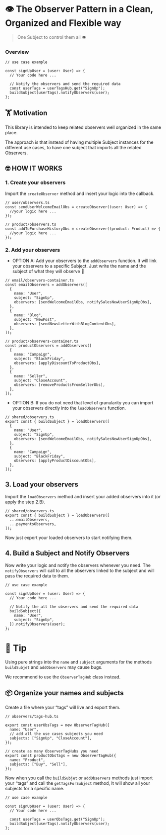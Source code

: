# 👁️ The Observer Pattern in a Clean, Organized and Flexible way

> One Subject to control them all 👁️

### Overview

```tsx
// use case example

const signUpUser = (user: User) => {
  // Your code here ...

  // Notify the observers and send the required data
  const userTags = userTagsHub.get("SignUp");
  buildSubject(userTags).notifyObservers(user);
};
```

## 🏋️ Motivation

This library is intended to keep related observers well organized in the same place.

The approach is that instead of having multiple Subject instances for the different use cases, to have one subject that imports all the related Observers.

## 🤓 HOW IT WORKS

### 1. Create your observers

Import the `createObserver` method and insert your logic into the callback.

```tsx
// user/observers.ts
const sendUserWelcomeEmailObs = createObserver((user: User) => {
  //your logic here ...
});

// product/observers.ts
const addToPurchaseHistoryObs = createObserver((product: Product) => {
  //your logic here ...
});
```

### 2. Add your observers

- OPTION A: Add your observers to the `addObservers` function. It will link your observers to a specific Subject. Just write the name and the subject of what they will observe 👀

```tsx
// email/observers-container.ts
const emailObservers = addObservers([
  {
    name: "User",
    subject: "SignUp",
    observers: [sendWelcomeEmailObs, notifySalesNewUserSignUpObs],
  },
  {
    name: "Blog",
    subject: "NewPost",
    observers: [sendNewsLetterWithBlogContentObs],
  },
]);

// product/observers-container.ts
const productObservers = addObservers([
  {
    name: "Campaign",
    subject: "BlackFriday",
    observers: [applyDiscountToProductObs],
  },
  {
    name: "Seller",
    subject: "CloseAccount",
    observers: [removeProductsFromSellerObs],
  },
]);
```

- OPTION B: If you do not need that level of granularity you can import your observers directly into the `loadObservers` function.

```tsx
// shared/observers.ts
export const { buildSubject } = loadObservers([
  {
    name: "User",
    subject: "SignUp",
    observers: [sendWelcomeEmailObs, notifySalesNewUserSignUpObs],
  },
  {
    name: "Campaign",
    subject: "BlackFriday",
    observers: [applyProductDiscountObs],
  },
]);
```

## 3. Load your observers

Import the `loadObservers` method and insert your added observers into it (or apply the step 2.B).

```tsx
// shared/observers.ts
export const { buildSubject } = loadObservers([
  ...emailObservers,
  ...paymentsObservers,
]);
```

Now just export your loaded observers to start notifying them.

## 4. Build a Subject and Notify Observers

Now write your logic and notify the observers whenever you need. The `notifyObservers` will call to all the observers linked to the subject and will pass the required data to them.

```tsx
// use case example

const signUpUser = (user: User) => {
  // Your code here ...

  // Notify the all the observers and send the required data
  buildSubject({
    name: "User",
    subject: "SignUp",
  }).notifyObservers(user);
};
```

# 🍌 Tip

Using pure strings into the `name` and `subject` arguments for the methods `buildSubjet` and `addObservers` may cause bugs.

We recommend to use the `ObserverTagHub` class instead.

## 📦 Organize your names and subjects

Create a file where your “tags” will live and export them.

```tsx
// observers/tags-hub.ts

export const userObsTags = new ObserverTagHub({
  name: "User",
  // add all the use cases subjects you need
  subjects: ["SignUp", "CloseAccount"],
});

// create as many ObserverTagHubs you need
export const productObsTags = new ObserverTagHub({
  name: "Product",
  subjects: ["Buy", "Sell"],
});
```

Now when you call the `buildSubjet` or `addObservers` methods just import your “tags” and call the `getTagsForSubject` method, It will show all your subjects for a specific name.

```tsx
// use case example

const signUpUser = (user: User) => {
  // Your code here ...

  const userTags = userObsTags.get("SignUp");
  buildSubject(userTags).notifyObservers(user);
};
```
